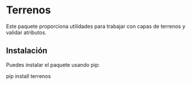 # Terrenos

Este paquete proporciona utilidades para trabajar con capas de terrenos y validar atributos.

## Instalación

Puedes instalar el paquete usando pip:

pip install terrenos